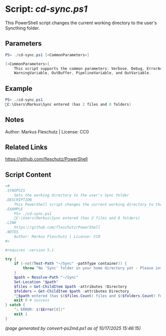 Script: *cd-sync.ps1*
========================

This PowerShell script changes the current working directory to the user's Syncthing folder.

Parameters
----------
```powershell
PS> ./cd-sync.ps1 [<CommonParameters>]

[<CommonParameters>]
    This script supports the common parameters: Verbose, Debug, ErrorAction, ErrorVariable, WarningAction, 
    WarningVariable, OutBuffer, PipelineVariable, and OutVariable.
```

Example
-------
```powershell
PS> ./cd-sync.ps1
📂C:\Users\Markus\Sync entered (has 2 files and 0 folders)

```

Notes
-----
Author: Markus Fleschutz | License: CC0

Related Links
-------------
https://github.com/fleschutz/PowerShell

Script Content
--------------
```powershell
<#
.SYNOPSIS
	Sets the working directory to the user's Sync folder
.DESCRIPTION
	This PowerShell script changes the current working directory to the user's Syncthing folder.
.EXAMPLE
	PS> ./cd-sync.ps1
	📂C:\Users\Markus\Sync entered (has 2 files and 0 folders)
.LINK
	https://github.com/fleschutz/PowerShell
.NOTES
	Author: Markus Fleschutz | License: CC0
#>

#requires -version 5.1

try {
	if (-not(Test-Path "~/Sync" -pathType container)) {
		throw "No 'Sync' folder in your home directory yet - Please install Syncthing."
	}
	$path = Resolve-Path "~/Sync"
	Set-Location "$path"
	$files = Get-ChildItem $path -attributes !Directory
	$folders = Get-ChildItem $path -attributes Directory
	"📂$path entered (has $($files.Count) files and $($folders.Count) folders)"
	exit 0 # success
} catch {
	"⚠️ ERROR: $($Error[0])"
	exit 1
}
```

*(page generated by convert-ps2md.ps1 as of 10/17/2025 15:46:15)*

